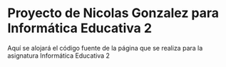# Proyecto de Nicolas Gonzalez para Informática Educativa 2
Aquí se alojará el código fuente de la página que se realiza para la asignatura Informática Educativa 2